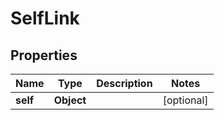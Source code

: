

# SelfLink


## Properties

| Name | Type | Description | Notes |
|------------ | ------------- | ------------- | -------------|
|**self** | **Object** |  |  [optional] |



